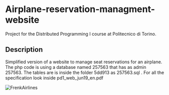 # Airplane-reservation-managment-website
Project for the Distributed Programming I course at Politecnico di Torino.

## Description
Simplified version of a website to manage seat reservations for an airplane.
The php code is using  a database named 257563 that has as admin 257563. The tables are is inside the folder 5dd913 as 257563.sql . 
For all the specification look inside pd1_web_jun19_en.pdf

![FrenkAirlines]("website_screen.png")

